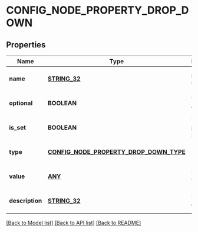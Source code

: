 # CONFIG_NODE_PROPERTY_DROP_DOWN

## Properties
Name | Type | Description | Notes
------------ | ------------- | ------------- | -------------
**name** | [**STRING_32**](STRING_32.md) | property name | [optional] [default to null]
**optional** | **BOOLEAN** | True if optional | [optional] [default to null]
**is_set** | **BOOLEAN** | True if property is set | [optional] [default to null]
**type** | [**CONFIG_NODE_PROPERTY_DROP_DOWN_TYPE**](configNodePropertyDropDown_type.md) |  | [optional] [default to null]
**value** | [**ANY**](ANY.md) | Property value | [optional] [default to null]
**description** | [**STRING_32**](STRING_32.md) | Property description | [optional] [default to null]

[[Back to Model list]](../README.md#documentation-for-models) [[Back to API list]](../README.md#documentation-for-api-endpoints) [[Back to README]](../README.md)


